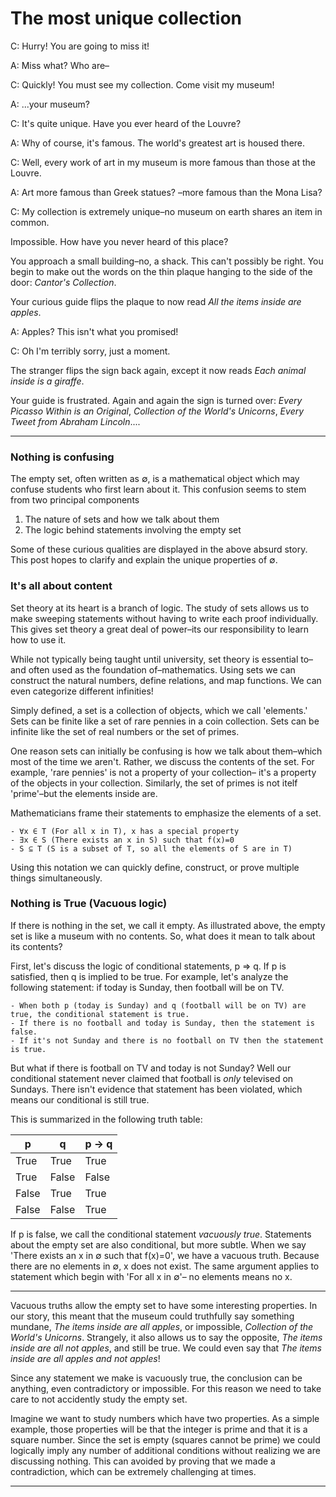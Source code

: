# The most unique collection

C: Hurry! You are going to miss it!

A: Miss what? Who are–

C: Quickly! You must see my collection. Come visit my museum!

A: ...your museum?

C: It's quite unique. Have you ever heard of the Louvre?

A: Why of course, it's famous. The world's greatest art is housed there.

C: Well, every work of art in my museum is more famous than those at the Louvre.

A: Art more famous than Greek statues? –more famous than the Mona Lisa?

C: My collection is extremely unique–no museum on earth shares an item in common.

Impossible. How have you never heard of this place?

You approach a small building–no, a shack.
This can't possibly be right.
You begin to make out the words on the thin plaque hanging to the side of the door:
*Cantor's Collection*.

Your curious guide flips the plaque to now read *All the items inside are apples*.

A: Apples? This isn't what you promised!

C: Oh I'm terribly sorry, just a moment.

The stranger flips the sign back again,
except it now reads *Each animal inside is a giraffe*.

Your guide is frustrated. Again and again the sign is turned over:
*Every Picasso Within is an Original*, *Collection of the World's Unicorns*, *Every Tweet from Abraham Lincoln*....

------
### Nothing is confusing

The empty set, often written as ∅, is a mathematical object which may confuse students who first learn about it.
This confusion seems to stem from two principal components
1. The nature of sets and how we talk about them
1. The logic behind statements involving the empty set

Some of these curious qualities are displayed in the above absurd story. 
This post hopes to clarify and explain the unique properties of ∅.

### It's all about content

Set theory at its heart is a branch of logic.
The study of sets allows us to make sweeping statements without having to write each proof individually.
This gives set theory a great deal of power–its our responsibility to learn how to use it.

While not typically being taught until university,
set theory is essential to–and often used as the foundation of–mathematics.
Using sets we can construct the natural numbers,
define relations, and map functions.
We can even categorize different infinities!

Simply defined, a set is a collection of objects,
which we call 'elements.'
Sets can be finite like a set of rare pennies in a coin collection.
Sets can be infinite like the set of real numbers or the set of primes. 

One reason sets can initially be confusing is how we talk about them–which most of the time we aren't.
Rather, we discuss the contents of the set.
For example, 'rare pennies' is not a property of your collection–
it's a property of the objects in your collection.
Similarly, the set of primes is not itelf 'prime'–but the elements inside are.

Mathematicians frame their statements to emphasize the elements of a set.

    - ∀x ∈ T (For all x in T), x has a special property 
    - ∃x ∈ S (There exists an x in S) such that f(x)=0
    - S ⊆ T (S is a subset of T, so all the elements of S are in T)

Using this notation we can quickly define, construct, or prove multiple things simultaneously.


### Nothing is True (Vacuous logic)

If there is nothing in the set, we call it empty.
As illustrated above, the empty set is like a museum with no contents.
So, what does it mean to talk about its contents?

First, let's discuss the logic of conditional statements, p ⇒ q. 
If p is satisfied, then q is implied to be true.
For example, let's analyze the following statement:
if today is Sunday, then football will be on TV.

    - When both p (today is Sunday) and q (football will be on TV) are true, the conditional statement is true.
    - If there is no football and today is Sunday, then the statement is false.
    - If it's not Sunday and there is no football on TV then the statement is true.

But what if there is football on TV and today is not Sunday? 
Well our conditional statement never claimed that football is *only* televised on Sundays.
There isn't evidence that statement has been violated, which means our conditional is still true.

This is summarized in the following truth table:

| p        | q         | p → q  |
|----------|-----------|--------|
| True     |      True |   True |
|     True |     False |  False |
|    False |      True |   True |
| False    |     False |   True |

If p is false, we call the conditional statement *vacuously true*. 
Statements about the empty set are also conditional, but more subtle.
When we say 'There exists an x in ∅ such that f(x)=0',
we have a vacuous truth.
Because there are no elements in ∅, x does not exist. 
The same argument applies to statement which begin with 'For all x in ∅'–
no elements means no x. 

-----

Vacuous truths allow the empty set to have some interesting properties.
In our story, this meant that the museum could truthfully say something mundane, *The items inside are all apples*,
or impossible, *Collection of the World's Unicorns*. Strangely, it also allows us to say the opposite,
*The items inside are all not apples*, and still be true.
We could even say that *The items inside are all apples and not apples*!

Since any statement we make is vacuously true,
the conclusion can be anything, even contradictory or impossible.
For this reason we need to take care to not accidently study the empty set. 

Imagine we want to study numbers which have two properties.
As a simple example, those properties will be that the integer is prime and that it is a square number.
Since the set is empty (squares cannot be prime) we could logically imply any number
of additional conditions without realizing we are discussing nothing.
This can avoided by proving that we made a contradiction,
which can be extremely challenging at times.

----